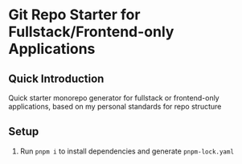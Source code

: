 # Git Repo Starter for Fullstack/Frontend-only Applications

## Quick Introduction

Quick starter monorepo generator for fullstack or frontend-only applications, based on my personal standards for repo structure

## Setup

1. Run `pnpm i` to install dependencies and generate `pnpm-lock.yaml`
